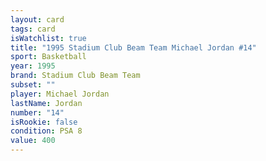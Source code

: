 ```yaml
---
layout: card
tags: card
isWatchlist: true
title: "1995 Stadium Club Beam Team Michael Jordan #14"
sport: Basketball
year: 1995
brand: Stadium Club Beam Team
subset: ""
player: Michael Jordan
lastName: Jordan
number: "14"
isRookie: false
condition: PSA 8
value: 400
---
```

